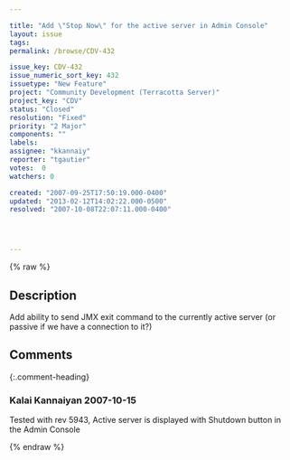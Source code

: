 ```yaml
---

title: "Add \"Stop Now\" for the active server in Admin Console"
layout: issue
tags: 
permalink: /browse/CDV-432

issue_key: CDV-432
issue_numeric_sort_key: 432
issuetype: "New Feature"
project: "Community Development (Terracotta Server)"
project_key: "CDV"
status: "Closed"
resolution: "Fixed"
priority: "2 Major"
components: ""
labels: 
assignee: "kkannaiy"
reporter: "tgautier"
votes:  0
watchers: 0

created: "2007-09-25T17:50:19.000-0400"
updated: "2013-02-12T14:02:22.000-0500"
resolved: "2007-10-08T22:07:11.000-0400"




---
```


{% raw %}

## Description

<div markdown="1" class="description">

Add ability to send JMX exit command to the currently active server (or passive if we have a connection to it?)

</div>

## Comments


{:.comment-heading}
### **Kalai Kannaiyan** <span class="date">2007-10-15</span>

<div markdown="1" class="comment">

Tested with rev 5943, Active server is displayed with Shutdown button in the Admin Console

</div>



{% endraw %}
